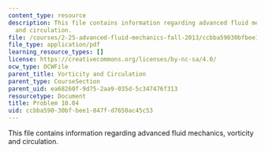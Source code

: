 ```yaml
---
content_type: resource
description: This file contains information regarding advanced fluid mechanics, vorticity
  and circulation.
file: /courses/2-25-advanced-fluid-mechanics-fall-2013/ccbba59030bfbee1847fd7650ac45c53_MIT2_25F13_Problem10.04.pdf
file_type: application/pdf
learning_resource_types: []
license: https://creativecommons.org/licenses/by-nc-sa/4.0/
ocw_type: OCWFile
parent_title: Vorticity and Circulation
parent_type: CourseSection
parent_uid: ea68260f-9d75-2aa9-035d-5c347476f313
resourcetype: Document
title: Problem 10.04
uid: ccbba590-30bf-bee1-847f-d7650ac45c53
---
```

This file contains information regarding advanced fluid mechanics, vorticity and circulation.